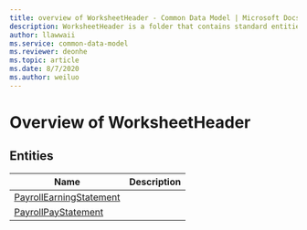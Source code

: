 ```yaml
---
title: overview of WorksheetHeader - Common Data Model | Microsoft Docs
description: WorksheetHeader is a folder that contains standard entities related to the Common Data Model.
author: llawwaii
ms.service: common-data-model
ms.reviewer: deonhe
ms.topic: article
ms.date: 8/7/2020
ms.author: weiluo
---
```


# Overview of WorksheetHeader


## Entities

|Name|Description|
|---|---|
|[PayrollEarningStatement](PayrollEarningStatement.md)||
|[PayrollPayStatement](PayrollPayStatement.md)||

